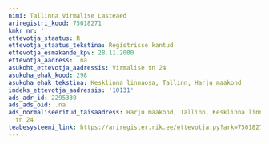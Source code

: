 ```yaml
---
nimi: Tallinna Virmalise Lasteaed
ariregistri_kood: 75018271
kmkr_nr: ''
ettevotja_staatus: R
ettevotja_staatus_tekstina: Registrisse kantud
ettevotja_esmakande_kpv: 28.11.2000
ettevotja_aadress: .na
asukoht_ettevotja_aadressis: Virmalise tn 24
asukoha_ehak_kood: 298
asukoha_ehak_tekstina: Kesklinna linnaosa, Tallinn, Harju maakond
indeks_ettevotja_aadressis: '10131'
ads_adr_id: 2295330
ads_ads_oid: .na
ads_normaliseeritud_taisaadress: Harju maakond, Tallinn, Kesklinna linnaosa, Virmalise
  tn 24
teabesysteemi_link: https://ariregister.rik.ee/ettevotja.py?ark=75018271&ref=rekvisiidid
---
```

